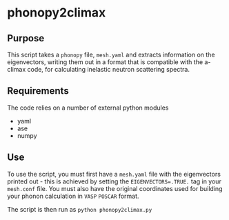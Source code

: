 # phonopy2climax
## Purpose
This script takes a `phonopy` file, `mesh.yaml` and extracts information on the eigenvectors, writing them out in a format that is compatible with the a-climax code, for calculating inelastic neutron scattering spectra.

## Requirements
The code relies on a number of external python modules
* yaml
* ase
* numpy

## Use
To use the script, you must first have a `mesh.yaml` file with the eigenvectors printed out - this is achieved by setting the `EIGENVECTORS=.TRUE.` tag in your `mesh.conf` file. You must also have the original coordinates used for building your phonon calculation in `VASP` `POSCAR` format.

The script is then run as `python phonopy2climax.py`

